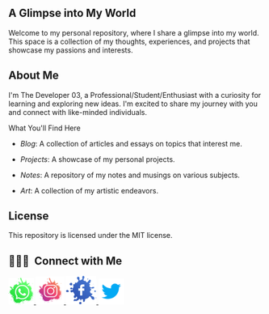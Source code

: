 ## A Glimpse into My World

Welcome to my personal repository, where I share a glimpse into my world. This space is a collection of my thoughts, experiences, and projects that showcase my passions and interests.

## About Me

I'm The Developer 03, a Professional/Student/Enthusiast with a curiosity for learning and exploring new ideas. I'm excited to share my journey with you and connect with like-minded individuals.

What You'll Find Here

- *Blog*: A collection of articles and essays on topics that interest me.

- *Projects*: A showcase of my personal projects.

- *Notes*: A repository of my notes and musings on various subjects.

- *Art*: A collection of my artistic endeavors.

## License

This repository is licensed under the MIT license.


## 👨🏻‍💼 &nbsp;Connect with Me 
  <p>
<a href="https://t.me/sacaofficialbot"> <img src="https://raw.githubusercontent.com/shizothetechie/database/main/icon/WhatsApp.png" width="10%"> </a><a href="https://instagram.com/the_developer03"> <img src="https://raw.githubusercontent.com/shizothetechie/database/main/icon/Instagram2.png" width="11%"> </a><a href="https://www.facebook.com/thedeveloper03"> <img src="https://raw.githubusercontent.com/shizothetechie/database/main/icon/Facebook.png" width="12%"> </a><a href="https://twitter.com/the_developer03"> <img src="https://raw.githubusercontent.com/shizothetechie/database/main/icon/twitter.png" width="10%"> </a>
</p>
 <br/>  
  <p align="center">
        <img src="https://raw.githubusercontent.com/bornmay/bornmay/Update/svg/Bottom.svg" alt="" />
  </div>  
